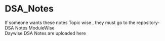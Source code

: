 # DSA_Notes
If someone wants these notes Topic wise ,
they must go to the repository-DSA Notes ModuleWise</br>
 Daywise DSA Notes are uploaded here<br/>
 </br>  <br/>
 </br>  <br/>
 
